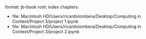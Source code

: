 format: jb-book
root: index
chapters:
- file: Macintosh HD/Users/ricardolombera/Desktop/Computing in Context/Project 3/project 1.ipynb
- file: Macintosh HD/Users/ricardolombera/Desktop/Computing in Context/Project 3/project 2.ipynb

